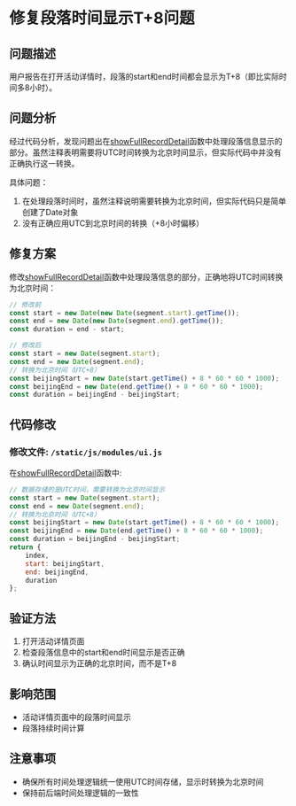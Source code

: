 # 修复段落时间显示T+8问题

## 问题描述
用户报告在打开活动详情时，段落的start和end时间都会显示为T+8（即比实际时间多8小时）。

## 问题分析
经过代码分析，发现问题出在[showFullRecordDetail](file:///Users/amy/Documents/codes/time_recoder/static/js/modules/ui.js#L372-L648)函数中处理段落信息显示的部分。虽然注释表明需要将UTC时间转换为北京时间显示，但实际代码中并没有正确执行这一转换。

具体问题：
1. 在处理段落时间时，虽然注释说明需要转换为北京时间，但实际代码只是简单创建了Date对象
2. 没有正确应用UTC到北京时间的转换（+8小时偏移）

## 修复方案
修改[showFullRecordDetail](file:///Users/amy/Documents/codes/time_recoder/static/js/modules/ui.js#L372-L648)函数中处理段落信息的部分，正确地将UTC时间转换为北京时间：

```javascript
// 修改前
const start = new Date(new Date(segment.start).getTime());
const end = new Date(new Date(segment.end).getTime());
const duration = end - start;

// 修改后
const start = new Date(segment.start);
const end = new Date(segment.end);
// 转换为北京时间（UTC+8）
const beijingStart = new Date(start.getTime() + 8 * 60 * 60 * 1000);
const beijingEnd = new Date(end.getTime() + 8 * 60 * 60 * 1000);
const duration = beijingEnd - beijingStart;
```

## 代码修改

### 修改文件: `/static/js/modules/ui.js`

在[showFullRecordDetail](file:///Users/amy/Documents/codes/time_recoder/static/js/modules/ui.js#L372-L648)函数中:

```javascript
// 数据存储的是UTC时间，需要转换为北京时间显示
const start = new Date(segment.start);
const end = new Date(segment.end);
// 转换为北京时间（UTC+8）
const beijingStart = new Date(start.getTime() + 8 * 60 * 60 * 1000);
const beijingEnd = new Date(end.getTime() + 8 * 60 * 60 * 1000);
const duration = beijingEnd - beijingStart;
return {
    index,
    start: beijingStart,
    end: beijingEnd,
    duration
};
```

## 验证方法
1. 打开活动详情页面
2. 检查段落信息中的start和end时间显示是否正确
3. 确认时间显示为正确的北京时间，而不是T+8

## 影响范围
- 活动详情页面中的段落时间显示
- 段落持续时间计算

## 注意事项
- 确保所有时间处理逻辑统一使用UTC时间存储，显示时转换为北京时间
- 保持前后端时间处理逻辑的一致性